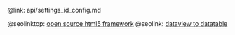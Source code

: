 @link: api/settings_id_config.md

@seolinktop: [open source html5 framework](https://webix.com)
@seolink: [dataview to datatable](https://webix.com/widget/dataview/)
